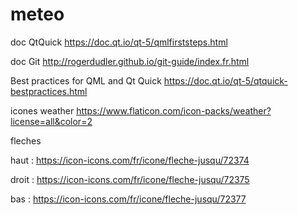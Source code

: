 # meteo

doc QtQuick
https://doc.qt.io/qt-5/qmlfirststeps.html

doc Git
http://rogerdudler.github.io/git-guide/index.fr.html


Best practices for QML and Qt Quick
https://doc.qt.io/qt-5/qtquick-bestpractices.html

icones weather
https://www.flaticon.com/icon-packs/weather?license=all&color=2


fleches

 haut :  https://icon-icons.com/fr/icone/fleche-jusqu/72374 

 droit : https://icon-icons.com/fr/icone/fleche-jusqu/72375

 bas :   https://icon-icons.com/fr/icone/fleche-jusqu/72377

